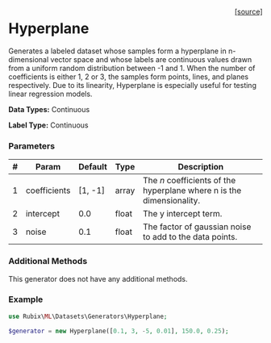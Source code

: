 <span style="float:right;"><a href="https://github.com/RubixML/RubixML/blob/master/src/Datasets/Generators/Hyperplane.php">[source]</a></span>

# Hyperplane
Generates a labeled dataset whose samples form a hyperplane in n-dimensional vector space and whose labels are continuous values drawn from a uniform random distribution between -1 and 1. When the number of coefficients is either 1, 2 or 3, the samples form points, lines, and planes respectively. Due to its linearity, Hyperplane is especially useful for testing linear regression models.

**Data Types:** Continuous

**Label Type:** Continuous

### Parameters
| # | Param | Default | Type | Description |
|---|---|---|---|---|
| 1 | coefficients | [1, -1] | array | The *n* coefficients of the hyperplane where n is the dimensionality. |
| 2 | intercept | 0.0 | float | The y intercept term. |
| 3 | noise | 0.1 | float | The factor of gaussian noise to add to the data points. |

### Additional Methods
This generator does not have any additional methods.

### Example
```php
use Rubix\ML\Datasets\Generators\Hyperplane;

$generator = new Hyperplane([0.1, 3, -5, 0.01], 150.0, 0.25);
```